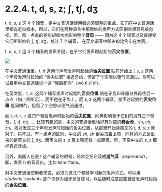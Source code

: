 # 2.2.4. <span class="pho">t, d, s, z; ʃ, tʃ, dʒ</span>

<span class="pho">t, d, s, z</span> 这 4 个辅音，是中文普通话使用者必须调整的重点。它们在中文普通话里都有近似版本，所以，它们在两种语言中那微妙的发声方式区别会很容易被忽视。但，那一点点的差别却极大地影响整个**音质** —— 因为这 4 个辅音以及直接受它们所影响的 <span class="pho">ʃ, tʃ, dʒ</span>，总计 7 个辅音， 在英文语音中所占的比例实在太高。

<span class="pho">t, d, s, z</span> 这 4 个辅音的发声关键，在于它们发声时起始的**舌尖位置**。

<img src="/images/speech-tract-tdsz.svg" class="themed" />

在中文普通话里，<span class="pho">t, d</span> 这两个声母发声时起始的**舌尖位置** 贴在牙齿上；<span class="pho">s, z</span> 这两个声母发声时起始的 “舌尖位置” 接近牙齿，但留了个空隙以便气流通过。你可以试着用中文普通话说一遍 “我踢死你”（<span class="pho">wǒ tī sǐ nǐ</span><span class="speak-word-inline" data-audio-uk="/audios/我踢死你-zh-cn-male.mp3"></span>）。

在英文里，<span class="pho">t, d,</span> 这两个辅音发声时起始的**舌尖位置** 贴在牙齿和牙龈分界再往后一点点（如上图所示），而不是在牙齿上。而 <span class="pho">s, z</span> 这两个辅音，发声时起始的**舌尖位置** 是同样的，但留了个空隙以便气流通过。

而 <span class="pho">t, d, s, z</span> 这四个辅音发声时起始的**舌尖位置**，同样影响基于它们的另外三个辅音，<span class="pho">ʃ, tʃ, dʒ</span>…… 比较有趣的是，中文的普通话里恰好有对应的**卷舌音**，<span class="pho">sh, ch, zh</span>。找对发这三个声母发声时起始的舌尖位置，从那里开始读英文的 <span class="pho">t, d, s, z</span> 就对了。只不过，有一点点的区别，中文的 <span class="pho">sh, zh</span> 舌尖顶着上颚，同样的方式读出来的是英文的 <span class="pho">ʃ, dʒ</span>。而英文的 <span class="pho">s, z</span> 离上颚还有一点距离，但，不像中文的 <span class="pho">s, z</span> 那样靠近牙齿。

另外，美国人在说 <span class="pho">t</span> 这个辅音的时候，经常会把它读成**送气音**（*asperated*），即，发着 <span class="pho">h</span> 的音读出，比如 *time* <span class="pho alt">tʰaɪm</span><span class="speak-word-inline" data-audio-uk="/audios/time-uk.mp3" data-audio-us="/audios/time-us.mp3"></span>。

对中文普通话使用者来说，必须为这几个辅音学习新的发声方式。可以用 *students* <span class="pho alt">ˈstudənts</span><span class="speak-word-inline" data-audio-uk="/audios/students-uk.mp3" data-audio-us="/audios/students-us.mp3"></span> 这个词作为起步反复练习。以后随时注意这些辅音发声时起始的**舌尖位置**。